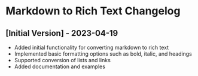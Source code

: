 # Markdown to Rich Text Changelog

## [Initial Version] - 2023-04-19
- Added initial functionality for converting markdown to rich text
- Implemented basic formatting options such as bold, italic, and headings
- Supported conversion of lists and links
- Added documentation and examples